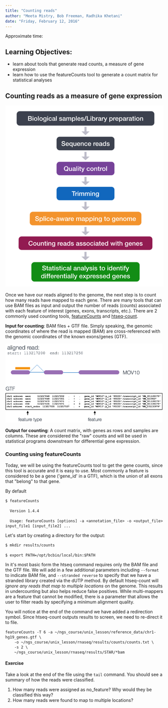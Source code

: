 ```yaml
---
title: "Counting reads"
author: "Meeta Mistry, Bob Freeman, Radhika Khetani"
date: "Friday, February 12, 2016"
---
```


Approximate time: 

## Learning Objectives:

* learn about tools that generate read counts, a measure of gene expression
* learn how to use the featureCounts tool to generate a count matrix for statistical analyses

## Counting reads as a measure of gene expression
![rnaseq_workflow](../img/rnaseq_workflow.png)

Once we have our reads aligned to the genome, the next step is to count how many reads have mapped to each gene. There are many tools that can use BAM files as input and output the number of reads (counts) associated with each feature of interest (genes, exons, transcripts, etc.). There are 2 commonly used counting tools, [featureCounts](http://bioinf.wehi.edu.au/featureCounts/) and [htseq-count](http://www-huber.embl.de/users/anders/HTSeq/doc/count.html). 

**Input for counting**: BAM files + GTF file.
Simply speaking, the genomic coordinates of where the read is mapped (BAM) are cross-referenced with the genomic coordinates of the known exons/genes (GTF).

<img src="../img/count-fig1.png" width="500">

**Output for counting**: A count matrix, with genes as rows and samples are columns. These are considered the "raw" counts and will be used in statistical programs downstream for differential gene expression.

### Counting using featureCounts
Today, we will be using the featureCounts tool to get the gene counts, since this tool is accurate and it is easy to use. Most commonly a feature is considered to be a gene ('gene_id' in a GTF), which is the union of all exons that "belong" to that gene.

By default

	
	$ featureCounts 

	  Version 1.4.4

	  Usage: featureCounts [options] -a <annotation_file> -o <output_file> input_file1 [input_file2] ... 



Let's start by creating a directory for the output:

	$ mkdir results/counts

	$ export PATH=/opt/bcbio/local/bin:$PATH


In it's most basic form the htseq command requires only the BAM file and the GTF file. We will add in a few additional parameters including `--format` to indicate BAM file, and `--stranded reverse` to specify that we have a stranded library created via the dUTP method. By default htseq-count will _ignore any reads that map to multiple locations_ on the genome. This results in undercounting but also helps reduce false positives. While multi-mappers are a feature that cannot be modified, there is a parameter that allows the user to filter reads by specifying a minimum alignment quality. 

You will notice at the end of the command we have added a redirection symbol. Since htseq-count outputs results to screen, we need to re-direct it to file.

	featureCounts -T 6 -a ~/ngs_course/unix_lesson/reference_data/chr1-hg19_genes.gtf \
		-o ~/ngs_course/unix_lesson/rnaseq/results/counts/counts.txt \
		-s 2 \
		~/ngs_course/unix_lesson/rnaseq/results/STAR/*bam


#### Exercise
Take a look at the end of the file using the `tail` command. You should see a summary of how the reads were classified. 

1. How many reads were assigned as no_feature? Why would they be classified this way?
2. How many reads were found to map to multiple locations?






